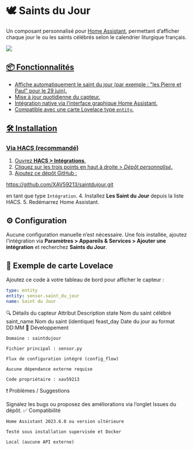 # 🕊️ Saints du Jour

Un composant personnalisé pour [Home Assistant](https://www.home-assistant.io), permettant d’afficher chaque jour le ou les saints célébrés selon le calendrier liturgique français.

<a href="https://www.buymeacoffee.com/xav59213"> <img src="https://img.buymeacoffee.com/button-api/?text=xav59213&emoji=&slug=xav59213&button_colour=5F7FFF&font_colour=ffffff&font_family=Cookie&outline_colour=000000&coffee_colour=FFDD00" /> 


## 📦 Fonctionnalités

- Affiche automatiquement le saint du jour (par exemple : "les Pierre et Paul" pour le 29 juin).
- Mise à jour quotidienne du capteur.
- Intégration native via l’interface graphique Home Assistant.
- Compatible avec une carte Lovelace type `entity`.

## 🛠️ Installation

### Via HACS (recommandé)

1. Ouvrez **HACS > Intégrations**.
2. Cliquez sur les trois points en haut à droite > *Dépôt personnalisé*.
3. Ajoutez ce dépôt GitHub :  

https://github.com/XAV59213/saintdujour.git

en tant que type `Intégration`.
4. Installez **Les Saint du Jour** depuis la liste HACS.
5. Redémarrez Home Assistant.

## ⚙️ Configuration

Aucune configuration manuelle n’est nécessaire. Une fois installée, ajoutez l'intégration via **Paramètres > Appareils & Services > Ajouter une intégration** et recherchez **Saints du Jour**.

## 🧾 Exemple de carte Lovelace

Ajoutez ce code à votre tableau de bord pour afficher le capteur :

```yaml
type: entity
entity: sensor.saint_du_jour
name: Saint du Jour
```
🔍 Détails du capteur
Attribut	Description
state	Nom du saint célébré
saint_name	Nom du saint (identique)
feast_day	Date du jour au format DD:MM
🚀 Développement

    Domaine : saintdujour

    Fichier principal : sensor.py

    Flux de configuration intégré (config_flow)

    Aucune dépendance externe requise

    Code propriétaire : xav59213

❗ Problèmes / Suggestions

Signalez les bugs ou proposez des améliorations via l’onglet Issues du dépôt.
✅ Compatibilité

    Home Assistant 2023.6.0 ou version ultérieure

    Testé sous installation supervisée et Docker

    Local (aucune API externe)
